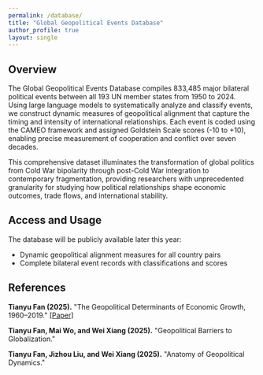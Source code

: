 ```yaml
---
permalink: /database/
title: "Global Geopolitical Events Database"
author_profile: true
layout: single
---
```


## Overview

The Global Geopolitical Events Database compiles 833,485 major bilateral political events between all 193 UN member states from 1950 to 2024. Using large language models to systematically analyze and classify events, we construct dynamic measures of geopolitical alignment that capture the timing and intensity of international relationships. Each event is coded using the CAMEO framework and assigned Goldstein Scale scores (-10 to +10), enabling precise measurement of cooperation and conflict over seven decades.

This comprehensive dataset illuminates the transformation of global politics from Cold War bipolarity through post-Cold War integration to contemporary fragmentation, providing researchers with unprecedented granularity for studying how political relationships shape economic outcomes, trade flows, and international stability.

## Access and Usage

The database will be publicly available later this year:
- Dynamic geopolitical alignment measures for all country pairs
- Complete bilateral event records with classifications and scores

## References

**Tianyu Fan (2025).** "The Geopolitical Determinants of Economic Growth, 1960–2019." [[Paper]](https://www.tianyu-fan.com/files/FAN_Tianyu_Geopolitical_Growth.pdf)

**Tianyu Fan, Mai Wo, and Wei Xiang (2025).** "Geopolitical Barriers to Globalization."

**Tianyu Fan, Jizhou Liu, and Wei Xiang (2025).** "Anatomy of Geopolitical Dynamics."